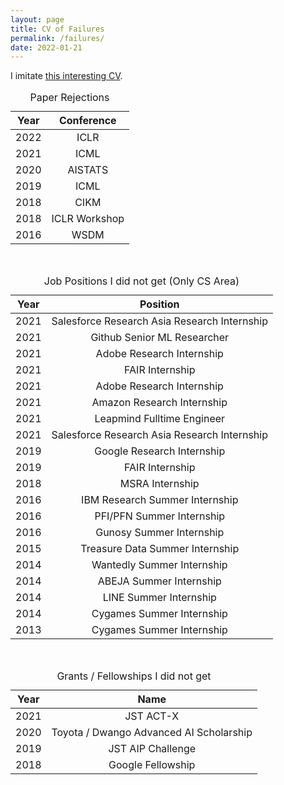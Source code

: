 ```yaml
---
layout: page
title: CV of Failures
permalink: /failures/
date: 2022-01-21
---
```


I imitate [this interesting CV](https://haushofer.ne.su.se/Johannes_Haushofer_CV_of_Failures.pdf).

<table>
<caption>Paper Rejections</caption>
  <thead>
    <tr>
      <th style="text-align: center"><strong>Year</strong></th>
      <th style="text-align: center"><strong>Conference</strong></th>
    </tr>
  </thead>
  <tbody>
    <tr>
      <td style="text-align: center">2022</td>
      <td style="text-align: center">ICLR</td>
    </tr>
    <tr>
      <td style="text-align: center">2021</td>
      <td style="text-align: center">ICML</td>
    </tr>
    <tr>
      <td style="text-align: center">2020</td>
      <td style="text-align: center">AISTATS</td>
    </tr>
    <tr>
      <td style="text-align: center">2019</td>
      <td style="text-align: center">ICML</td>
    </tr>
    <tr>
      <td style="text-align: center">2018</td>
      <td style="text-align: center">CIKM</td>
    </tr>
    <tr>
      <td style="text-align: center">2018</td>
      <td style="text-align: center">ICLR Workshop</td>
    </tr>
    <tr>
      <td style="text-align: center">2016</td>
      <td style="text-align: center">WSDM</td>
    </tr>
  </tbody>
</table>

<br />

<table>
  <caption>Job Positions I did not get (Only CS Area)</caption>
  <thead>
    <tr>
      <th style="text-align: center"><strong>Year</strong></th>
      <th style="text-align: center"><strong>Position</strong></th>
    </tr>
  </thead>
  <tbody>
    <tr>
      <td style="text-align: center">2021</td>
      <td style="text-align: center">Salesforce Research Asia Research Internship</td>
    </tr>
    <tr>
      <td style="text-align: center">2021</td>
      <td style="text-align: center">Github Senior ML Researcher</td>
    </tr>
    <tr>
      <td style="text-align: center">2021</td>
      <td style="text-align: center">Adobe Research Internship</td>
    </tr>
    <tr>
      <td style="text-align: center">2021</td>
      <td style="text-align: center">FAIR Internship</td>
    </tr>
    <tr>
      <td style="text-align: center">2021</td>
      <td style="text-align: center">Adobe Research Internship</td>
    </tr>
    <tr>
      <td style="text-align: center">2021</td>
      <td style="text-align: center">Amazon Research Internship</td>
    </tr>
    <tr>
      <td style="text-align: center">2021</td>
      <td style="text-align: center">Leapmind Fulltime Engineer</td>
    </tr>
    <tr>
      <td style="text-align: center">2021</td>
      <td style="text-align: center">Salesforce Research Asia Research Internship</td>
    </tr>
    <tr>
      <td style="text-align: center">2019</td>
      <td style="text-align: center">Google Research Internship</td>
    </tr>
    <tr>
      <td style="text-align: center">2019</td>
      <td style="text-align: center">FAIR Internship</td>
    </tr>
    <tr>
      <td style="text-align: center">2018</td>
      <td style="text-align: center">MSRA Internship</td>
    </tr>
    <tr>
      <td style="text-align: center">2016</td>
      <td style="text-align: center">IBM Research Summer Internship</td>
    </tr>
    <tr>
      <td style="text-align: center">2016</td>
      <td style="text-align: center">PFI/PFN Summer Internship</td>
    </tr>
    <tr>
      <td style="text-align: center">2016</td>
      <td style="text-align: center">Gunosy Summer Internship</td>
    </tr>
    <tr>
      <td style="text-align: center">2015</td>
      <td style="text-align: center">Treasure Data Summer Internship</td>
    </tr>
    <tr>
      <td style="text-align: center">2014</td>
      <td style="text-align: center">Wantedly Summer Internship</td>
    </tr>
    <tr>
      <td style="text-align: center">2014</td>
      <td style="text-align: center">ABEJA Summer Internship</td>
    </tr>
    <tr>
      <td style="text-align: center">2014</td>
      <td style="text-align: center">LINE Summer Internship</td>
    </tr>
    <tr>
      <td style="text-align: center">2014</td>
      <td style="text-align: center">Cygames Summer Internship</td>
    </tr>
    <tr>
      <td style="text-align: center">2013</td>
      <td style="text-align: center">Cygames Summer Internship</td>
    </tr>
  </tbody>
</table>

<br />

<table>
<caption>Grants / Fellowships I did not get</caption>
  <thead>
    <tr>
      <th style="text-align: center"><strong>Year</strong></th>
      <th style="text-align: center"><strong>Name</strong></th>
    </tr>
  </thead>
  <tbody>
    <tr>
      <td style="text-align: center">2021</td>
      <td style="text-align: center">JST ACT-X</td>
    </tr>
    <tr>
      <td style="text-align: center">2020</td>
      <td style="text-align: center">Toyota / Dwango Advanced AI Scholarship</td>
    </tr>
    <tr>
      <td style="text-align: center">2019</td>
      <td style="text-align: center">JST AIP Challenge</td>
    </tr>
    <tr>
      <td style="text-align: center">2018</td>
      <td style="text-align: center">Google Fellowship</td>
    </tr>
  </tbody>
</table>
